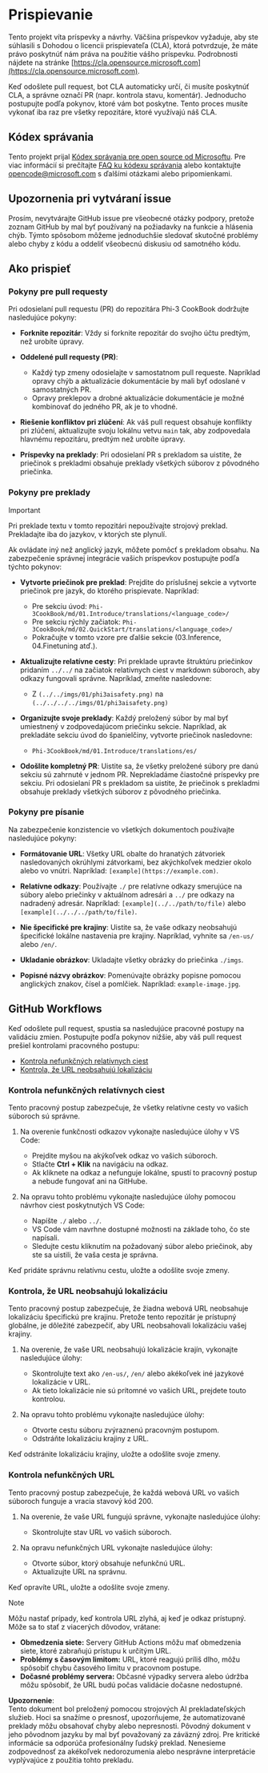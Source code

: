 # Prispievanie

Tento projekt víta príspevky a návrhy. Väčšina príspevkov vyžaduje, aby ste súhlasili s Dohodou o licencii prispievateľa (CLA), ktorá potvrdzuje, že máte právo poskytnúť nám práva na použitie vášho príspevku. Podrobnosti nájdete na stránke [https://cla.opensource.microsoft.com](https://cla.opensource.microsoft.com).

Keď odošlete pull request, bot CLA automaticky určí, či musíte poskytnúť CLA, a správne označí PR (napr. kontrola stavu, komentár). Jednoducho postupujte podľa pokynov, ktoré vám bot poskytne. Tento proces musíte vykonať iba raz pre všetky repozitáre, ktoré využívajú náš CLA.

## Kódex správania

Tento projekt prijal [Kódex správania pre open source od Microsoftu](https://opensource.microsoft.com/codeofconduct/). Pre viac informácií si prečítajte [FAQ ku kódexu správania](https://opensource.microsoft.com/codeofconduct/faq/) alebo kontaktujte [opencode@microsoft.com](mailto:opencode@microsoft.com) s ďalšími otázkami alebo pripomienkami.

## Upozornenia pri vytváraní issue

Prosím, nevytvárajte GitHub issue pre všeobecné otázky podpory, pretože zoznam GitHub by mal byť používaný na požiadavky na funkcie a hlásenia chýb. Týmto spôsobom môžeme jednoduchšie sledovať skutočné problémy alebo chyby z kódu a oddeliť všeobecnú diskusiu od samotného kódu.

## Ako prispieť

### Pokyny pre pull requesty

Pri odosielaní pull requestu (PR) do repozitára Phi-3 CookBook dodržujte nasledujúce pokyny:

- **Forknite repozitár**: Vždy si forknite repozitár do svojho účtu predtým, než urobíte úpravy.

- **Oddelené pull requesty (PR)**:
  - Každý typ zmeny odosielajte v samostatnom pull requeste. Napríklad opravy chýb a aktualizácie dokumentácie by mali byť odoslané v samostatných PR.
  - Opravy preklepov a drobné aktualizácie dokumentácie je možné kombinovať do jedného PR, ak je to vhodné.

- **Riešenie konfliktov pri zlúčení**: Ak váš pull request obsahuje konflikty pri zlúčení, aktualizujte svoju lokálnu vetvu `main` tak, aby zodpovedala hlavnému repozitáru, predtým než urobíte úpravy.

- **Príspevky na preklady**: Pri odosielaní PR s prekladom sa uistite, že priečinok s prekladmi obsahuje preklady všetkých súborov z pôvodného priečinka.

### Pokyny pre preklady

> [!IMPORTANT]
>
> Pri preklade textu v tomto repozitári nepoužívajte strojový preklad. Prekladajte iba do jazykov, v ktorých ste plynulí.

Ak ovládate iný než anglický jazyk, môžete pomôcť s prekladom obsahu. Na zabezpečenie správnej integrácie vašich príspevkov postupujte podľa týchto pokynov:

- **Vytvorte priečinok pre preklad**: Prejdite do príslušnej sekcie a vytvorte priečinok pre jazyk, do ktorého prispievate. Napríklad:
  - Pre sekciu úvod: `Phi-3CookBook/md/01.Introduce/translations/<language_code>/`
  - Pre sekciu rýchly začiatok: `Phi-3CookBook/md/02.QuickStart/translations/<language_code>/`
  - Pokračujte v tomto vzore pre ďalšie sekcie (03.Inference, 04.Finetuning atď.).

- **Aktualizujte relatívne cesty**: Pri preklade upravte štruktúru priečinkov pridaním `../../` na začiatok relatívnych ciest v markdown súboroch, aby odkazy fungovali správne. Napríklad, zmeňte nasledovne:
  - Z `(../../imgs/01/phi3aisafety.png)` na `(../../../../imgs/01/phi3aisafety.png)`

- **Organizujte svoje preklady**: Každý preložený súbor by mal byť umiestnený v zodpovedajúcom priečinku sekcie. Napríklad, ak prekladáte sekciu úvod do španielčiny, vytvorte priečinok nasledovne:
  - `Phi-3CookBook/md/01.Introduce/translations/es/`

- **Odošlite kompletný PR**: Uistite sa, že všetky preložené súbory pre danú sekciu sú zahrnuté v jednom PR. Neprekladáme čiastočné príspevky pre sekciu. Pri odosielaní PR s prekladom sa uistite, že priečinok s prekladmi obsahuje preklady všetkých súborov z pôvodného priečinka.

### Pokyny pre písanie

Na zabezpečenie konzistencie vo všetkých dokumentoch používajte nasledujúce pokyny:

- **Formátovanie URL**: Všetky URL obalte do hranatých zátvoriek nasledovaných okrúhlymi zátvorkami, bez akýchkoľvek medzier okolo alebo vo vnútri. Napríklad: `[example](https://example.com)`.

- **Relatívne odkazy**: Používajte `./` pre relatívne odkazy smerujúce na súbory alebo priečinky v aktuálnom adresári a `../` pre odkazy na nadradený adresár. Napríklad: `[example](../../path/to/file)` alebo `[example](../../../path/to/file)`.

- **Nie špecifické pre krajiny**: Uistite sa, že vaše odkazy neobsahujú špecifické lokálne nastavenia pre krajiny. Napríklad, vyhnite sa `/en-us/` alebo `/en/`.

- **Ukladanie obrázkov**: Ukladajte všetky obrázky do priečinka `./imgs`.

- **Popisné názvy obrázkov**: Pomenúvajte obrázky popisne pomocou anglických znakov, čísel a pomlčiek. Napríklad: `example-image.jpg`.

## GitHub Workflows

Keď odošlete pull request, spustia sa nasledujúce pracovné postupy na validáciu zmien. Postupujte podľa pokynov nižšie, aby váš pull request prešiel kontrolami pracovného postupu:

- [Kontrola nefunkčných relatívnych ciest](../..)
- [Kontrola, že URL neobsahujú lokalizáciu](../..)

### Kontrola nefunkčných relatívnych ciest

Tento pracovný postup zabezpečuje, že všetky relatívne cesty vo vašich súboroch sú správne.

1. Na overenie funkčnosti odkazov vykonajte nasledujúce úlohy v VS Code:
    - Prejdite myšou na akýkoľvek odkaz vo vašich súboroch.
    - Stlačte **Ctrl + Klik** na navigáciu na odkaz.
    - Ak kliknete na odkaz a nefunguje lokálne, spustí to pracovný postup a nebude fungovať ani na GitHube.

1. Na opravu tohto problému vykonajte nasledujúce úlohy pomocou návrhov ciest poskytnutých VS Code:
    - Napíšte `./` alebo `../`.
    - VS Code vám navrhne dostupné možnosti na základe toho, čo ste napísali.
    - Sledujte cestu kliknutím na požadovaný súbor alebo priečinok, aby ste sa uistili, že vaša cesta je správna.

Keď pridáte správnu relatívnu cestu, uložte a odošlite svoje zmeny.

### Kontrola, že URL neobsahujú lokalizáciu

Tento pracovný postup zabezpečuje, že žiadna webová URL neobsahuje lokalizáciu špecifickú pre krajinu. Pretože tento repozitár je prístupný globálne, je dôležité zabezpečiť, aby URL neobsahovali lokalizáciu vašej krajiny.

1. Na overenie, že vaše URL neobsahujú lokalizácie krajín, vykonajte nasledujúce úlohy:

    - Skontrolujte text ako `/en-us/`, `/en/` alebo akékoľvek iné jazykové lokalizácie v URL.
    - Ak tieto lokalizácie nie sú prítomné vo vašich URL, prejdete touto kontrolou.

1. Na opravu tohto problému vykonajte nasledujúce úlohy:
    - Otvorte cestu súboru zvýraznenú pracovným postupom.
    - Odstráňte lokalizáciu krajiny z URL.

Keď odstránite lokalizáciu krajiny, uložte a odošlite svoje zmeny.

### Kontrola nefunkčných URL

Tento pracovný postup zabezpečuje, že každá webová URL vo vašich súboroch funguje a vracia stavový kód 200.

1. Na overenie, že vaše URL fungujú správne, vykonajte nasledujúce úlohy:
    - Skontrolujte stav URL vo vašich súboroch.

2. Na opravu nefunkčných URL vykonajte nasledujúce úlohy:
    - Otvorte súbor, ktorý obsahuje nefunkčnú URL.
    - Aktualizujte URL na správnu.

Keď opravíte URL, uložte a odošlite svoje zmeny.

> [!NOTE]
>
> Môžu nastať prípady, keď kontrola URL zlyhá, aj keď je odkaz prístupný. Môže sa to stať z viacerých dôvodov, vrátane:
>
> - **Obmedzenia siete:** Servery GitHub Actions môžu mať obmedzenia siete, ktoré zabraňujú prístupu k určitým URL.
> - **Problémy s časovým limitom:** URL, ktoré reagujú príliš dlho, môžu spôsobiť chybu časového limitu v pracovnom postupe.
> - **Dočasné problémy servera:** Občasné výpadky servera alebo údržba môžu spôsobiť, že URL budú počas validácie dočasne nedostupné.

**Upozornenie**:  
Tento dokument bol preložený pomocou strojových AI prekladateľských služieb. Hoci sa snažíme o presnosť, upozorňujeme, že automatizované preklady môžu obsahovať chyby alebo nepresnosti. Pôvodný dokument v jeho pôvodnom jazyku by mal byť považovaný za záväzný zdroj. Pre kritické informácie sa odporúča profesionálny ľudský preklad. Nenesieme zodpovednosť za akékoľvek nedorozumenia alebo nesprávne interpretácie vyplývajúce z použitia tohto prekladu.